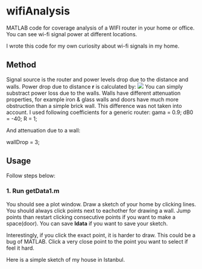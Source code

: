 # wifiAnalysis
MATLAB code for coverage analysis of a WIFI router in your home or office. You can see wi-fi signal power at different locations.

I wrote this code for my own curiosity about wi-fi signals in my home. 

## Method
Signal source is the router and power levels drop due to the distance and walls. Power drop due to distance **r** is calculated by:
![]({{site.baseurl}}/f1.JPG)
You can simply substract power loss due to the walls. Walls have different attenuation properties, for example iron & glass walls and doors have much more obstruction than a simple brick wall. This difference was not taken into account. 
I used following coefficients for a generic router:
gama = 0.9;
dB0 = -40;
R = 1;

And attenuation due to a wall:

wallDrop = 3;

## Usage
Follow steps below:

### 1. Run getData1.m
You should see a plot window. Draw a sketch of your home by clicking lines. You should always click points next to eachother for drawing a wall. Jump points than restart clicking consecutive points if you want to make a space(door).
You can save **ldata** if you want to save your sketch.

Interestingly, if you click the exact point, it is harder to draw. This could be a bug of MATLAB. Click a very close point to the point you want to select if feel it hard.

Here is a simple sketch of my house in Istanbul.




